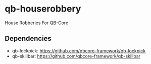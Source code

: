 # qb-houserobbery
House Robberies For QB-Core

## Dependencies
- qb-lockpick: https://github.com/qbcore-framework/qb-lockpick
- qb-skillbar: https://github.com/qbcore-framework/qb-skillbar
